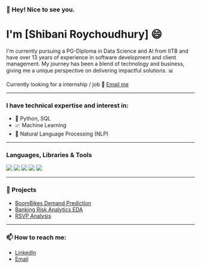 ### 👋 Hey! Nice to see you.

# I'm [Shibani Roychoudhury] 😄

I'm currently pursuing a PG-Diploma in Data Science and AI from IITB and have over 13 years of experience in software development and client management. My journey has been a blend of technology and business, giving me a unique perspective on delivering impactful solutions. 📊  

Currently looking for a internship / job 🔎 [Email me](mailto:helloshibanibiz@gmail.com)

---

### I have technical expertise and interest in:

- 🧠 Python, SQL
- 📈 Machine Learning
- 📝 Natural Language Processing (NLP)

---

### Languages, Libraries & Tools
<p align="left">
  <img src="https://img.shields.io/badge/Python-3776AB?style=for-the-badge&logo=python&logoColor=white"/>
  <img src="https://img.shields.io/badge/SQL-CC2927?style=for-the-badge&logo=microsoft-sql-server&logoColor=white"/>
  <!--<img src="https://img.shields.io/badge/TensorFlow-FF6F00?style=for-the-badge&logo=tensorflow&logoColor=white"/>
  <img src="https://img.shields.io/badge/PyTorch-EE4C2C?style=for-the-badge&logo=pytorch&logoColor=white"/>
  <img src="https://img.shields.io/badge/Linux-FCC624?style=for-the-badge&logo=linux&logoColor=black"/>
  <img src="https://img.shields.io/badge/PostgreSQL-316192?style=for-the-badge&logo=postgresql&logoColor=white"/>-->
  <img src="https://img.shields.io/badge/MySQL-4479A1?style=for-the-badge&logo=mysql&logoColor=white"/>
  <img src="https://img.shields.io/badge/JavaScript-F7DF1E?style=for-the-badge&logo=javascript&logoColor=black"/>
  <!--<img src="https://img.shields.io/badge/TypeScript-007ACC?style=for-the-badge&logo=typescript&logoColor=white"/>
  <img src="https://img.shields.io/badge/AWS-232F3E?style=for-the-badge&logo=amazon-aws&logoColor=white"/>
  <img src="https://img.shields.io/badge/VSCode-0078D4?style=for-the-badge&logo=visual-studio-code&logoColor=white"/>-->
  <img src="https://img.shields.io/badge/Jupyter-F37626?style=for-the-badge&logo=jupyter&logoColor=white"/>
</p>

---

### 🌟 Projects
- [BoomBikes Demand Prediction](https://github.com/helloshibani/BoomBikes-Demand-Prediction)
- [Banking Risk Analytics EDA](https://github.com/helloshibani/Banking-Risk-Analytics-EDA)
- [RSVP Analysis](https://github.com/helloshibani/RSVP_CASE_Study)

---

### 📫 How to reach me:
- [LinkedIn](https://www.linkedin.com/in/shibaniroychoudhury)
- [Email](mailto:helloshibanibiz@gmail.com)














<!--- 👋 Hi, I’m @HelloShibani. Welcome to my GitHub profile! I'm currently pursuing a PG-Diploma in Data Science and AI from IITB and have over 13 years of experience in software development and client management. My journey has been a blend of technology and business, giving me a unique perspective on delivering impactful solutions.
- 👀 I’m interested in Data Science & AI: Leveraging data to make informed decisions and build intelligent systems.
    - Software Development: Writing clean, maintainable code and designing robust architectures.
    - Client Solutions: Bridging the gap between technology and business to meet client needs.
    - Continuous Learning: I believe in staying updated with the latest industry trends and continuously improving my skills.
- 🌱 I’m currently learning
    - Programming Languages: Python, NUMPY, PANDA, SQL, etc.
    - Data Science: Machine Learning, NLP, Linear Regression and Logistic Regression, Clustering, Decision Tree etc.
- 💞️ I’m looking to collaborate on
    - I'm currently working on various data science projects that integrate my development skills with AI, aiming to build innovative solutions.
    - - I'm diving into a variety of datasets available on Kaggle and other platforms. This hands-on approach helps me not only to absorb the concepts I'm learning but also to sharpen my skills by applying them in real-world scenarios. My goal is to deepen my understanding and become proficient in transforming data into actionable insights.
- 📫 🌐 Connect with Me
    - https://www.linkedin.com/in/shibaniroychoudhury-->
<!-- - 😄 Pronouns: ...
- ⚡ Fun fact: ...
-->
<!---
HelloShibani/HelloShibani is a ✨ special ✨ repository because its `README.md` (this file) appears on your GitHub profile.
You can click the Preview link to take a look at your changes.
--->
